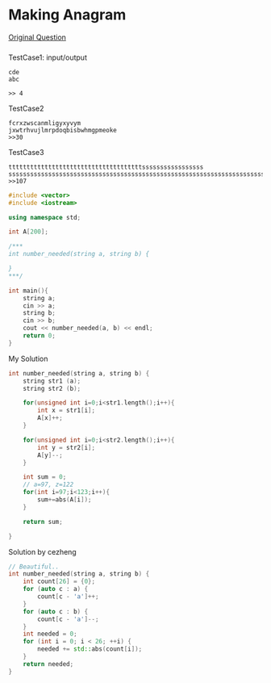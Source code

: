 # Making Anagram

[Original Question](https://www.hackerrank.com/challenges/ctci-making-anagrams)

###

###
TestCase1: input/output
```
cde
abc

>> 4
```

TestCase2
```
fcrxzwscanmligyxyvym
jxwtrhvujlmrpdoqbisbwhmgpmeoke
>>30
```
TestCase3
```
tttttttttttttttttttttttttttttttttttttsssssssssssssssss
sssssssssssssssssssssssssssssssssssssssssssssssssssssssssssssssssssssssssssssssssssssss
>>107
```



```cpp
#include <vector>
#include <iostream>

using namespace std;

int A[200];

/***
int number_needed(string a, string b) {

}
***/

int main(){
    string a;
    cin >> a;
    string b;
    cin >> b;
    cout << number_needed(a, b) << endl;
    return 0;
}


```

My Solution
```cpp
int number_needed(string a, string b) {
	string str1 (a);
	string str2 (b);

	for(unsigned int i=0;i<str1.length();i++){
		int x = str1[i];
		A[x]++;
	}

	for(unsigned int i=0;i<str2.length();i++){
		int y = str2[i];
		A[y]--;
	}

	int sum = 0;
	// a=97, z=122
	for(int i=97;i<123;i++){
		sum+=abs(A[i]);
	}

	return sum;

}
```

Solution by cezheng

```cpp
// Beautiful..
int number_needed(string a, string b) {
    int count[26] = {0};
    for (auto c : a) {
        count[c - 'a']++;
    }
    for (auto c : b) {
        count[c - 'a']--;
    }
    int needed = 0;
    for (int i = 0; i < 26; ++i) {
        needed += std::abs(count[i]);
    }
    return needed;
}
```

